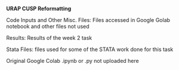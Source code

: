 **URAP CUSP Reformatting**

Code Inputs and Other Misc. Files: Files accessed in Google Golab notebook and other files not used

Results: Results of the week 2 task

Stata Files: files used for some of the STATA work done for this task

Original Google Colab .ipynb or .py not uploaded here
